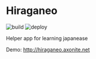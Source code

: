 # Hiraganeo
![build](https://github.com/adambog/hiraganeo/workflows/build/badge.svg)
![deploy](https://github.com/adambog/hiraganeo/workflows/deploy/badge.svg)

Helper app for learning japanease

Demo: http://hiraganeo.axonite.net
